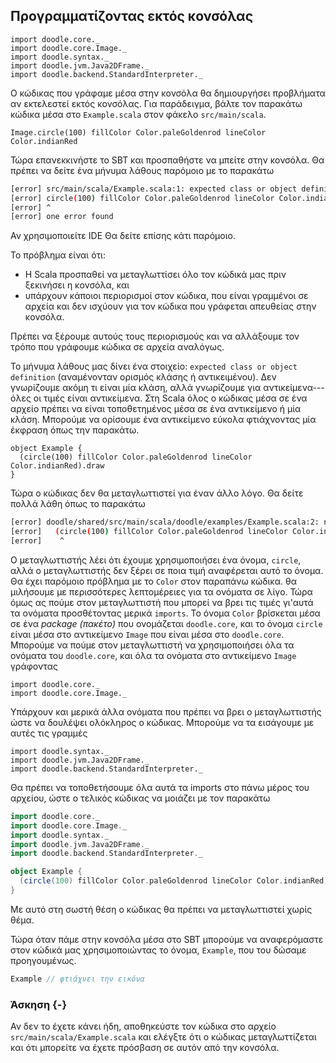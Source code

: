 ## Προγραμματίζοντας εκτός κονσόλας

```tut:invisible
import doodle.core._
import doodle.core.Image._
import doodle.syntax._
import doodle.jvm.Java2DFrame._
import doodle.backend.StandardInterpreter._
```

Ο κώδικας που γράφαμε μέσα στην κονσόλα θα δημιουργήσει προβλήματα αν εκτελεστεί εκτός κονσόλας. Για παράδειγμα, βάλτε τον παρακάτω κώδικα μέσα στο `Example.scala` στον φάκελο `src/main/scala`.

```tut:silent:book
Image.circle(100) fillColor Color.paleGoldenrod lineColor Color.indianRed
```

Τώρα επανεκκινήστε το SBT και προσπαθήστε να μπείτε στην κονσόλα. Θα πρέπει να δείτε ένα μήνυμα λάθους παρόμοιο με το παρακάτω

```bash
[error] src/main/scala/Example.scala:1: expected class or object definition
[error] circle(100) fillColor Color.paleGoldenrod lineColor Color.indianRed
[error] ^
[error] one error found
```

Αν χρησιμοποιείτε IDE Θα δείτε επίσης κάτι παρόμοιο.

Το πρόβλημα είναι ότι:

- Η Scala προσπαθεί να μεταγλωττίσει όλο τον κώδικά μας πριν ξεκινήσει η κονσόλα, και
- υπάρχουν κάποιοι περιορισμοί στον κώδικα, που είναι γραμμένοι σε αρχεία και δεν ισχύουν για τον κώδικα που γράφεται απευθείας στην κονσόλα.

Πρέπει να ξέρουμε αυτούς τους περιορισμούς και να αλλάξουμε τον τρόπο που γράφουμε κώδικα σε αρχεία αναλόγως.

Το μήνυμα λάθους μας δίνει ένα στοιχείο: `expected class or object definition` (αναμένονταν ορισμός κλάσης ή αντικειμένου). Δεν γνωρίζουμε ακόμη τι είναι μία κλάση, αλλά γνωρίζουμε για αντικείμενα---όλες οι τιμές είναι αντικείμενα. Στη Scala όλος ο κώδικας μέσα σε ένα αρχείο πρέπει να είναι τοποθετημένος μέσα σε ένα αντικείμενο ή μία κλάση. Μπορούμε να ορίσουμε ένα αντικείμενο εύκολα φτιάχνοντας μία έκφραση όπως την παρακάτω.

```tut:silent:book
object Example {
  (circle(100) fillColor Color.paleGoldenrod lineColor Color.indianRed).draw
}
```

Τώρα ο κώδικας δεν θα μεταγλωττιστεί για έναν άλλο λόγο. Θα δείτε πολλά λάθη όπως το παρακάτω

```bash
[error] doodle/shared/src/main/scala/doodle/examples/Example.scala:2: not found: value circle
[error]   (circle(100) fillColor Color.paleGoldenrod lineColor Color.indianRed).draw
[error]    ^
```

Ο μεταγλωττιστής λέει ότι έχουμε χρησιμοποιήσει ένα όνομα, `circle`, αλλά ο μεταγλωττιστής δεν ξέρει σε ποια τιμή αναφέρεται αυτό το όνομα.
Θα έχει παρόμοιο πρόβλημα με το `Color` στον παραπάνω κώδικα.
θα μιλήσουμε με περισσότερες λεπτομέρειες για τα ονόματα σε λίγο.
Τώρα όμως ας πούμε στον μεταγλωττιστή που μπορεί να βρει τις τιμές γι'αυτά τα ονόματα προσθέτοντας μερικά `imports`.
Το όνομα `Color` βρίσκεται μέσα σε ένα *package (πακέτο)* που ονομάζεται `doodle.core`, και το όνομα `circle` είναι μέσα στο αντικείμενο `Image` που είναι μέσα στο `doodle.core`.
Μπορούμε να πούμε στον μεταγλωττιστή να χρησιμοποιήσει όλα τα ονόματα του `doodle.core`, και όλα τα ονόματα στο αντικείμενο `Image` γράφοντας

```tut:silent:book
import doodle.core._
import doodle.core.Image._
```

Υπάρχουν και μερικά άλλα ονόματα που πρέπει να βρει ο μεταγλωττιστής ώστε να δουλέψει ολόκληρος ο κώδικας.
Μπορούμε να τα εισάγουμε με αυτές τις γραμμές

```tut:silent:book
import doodle.syntax._
import doodle.jvm.Java2DFrame._
import doodle.backend.StandardInterpreter._
```

Θα πρέπει να τοποθετήσουμε όλα αυτά τα imports στο πάνω μέρος του αρχείου, ώστε ο τελικός κώδικας να μοιάζει με τον παρακάτω

```scala
import doodle.core._
import doodle.core.Image._
import doodle.syntax._
import doodle.jvm.Java2DFrame._
import doodle.backend.StandardInterpreter._

object Example {
  (circle(100) fillColor Color.paleGoldenrod lineColor Color.indianRed).draw
}
```

Με αυτό στη σωστή θέση ο κώδικας θα πρέπει να μεταγλωττιστεί χωρίς θέμα.

Τώρα όταν πάμε στην κονσόλα μέσα στο SBT μπορούμε να αναφερόμαστε στον κώδικά μας χρησιμοποιώντας το όνομα, `Example`, που του δώσαμε προηγουμένως.

```scala
Example // φτιάχνει την εικόνα
```

### Άσκηση {-}

Αν δεν το έχετε κάνει ήδη, αποθηκεύστε τον κώδικα στο αρχείο `src/main/scala/Example.scala` και ελέγξτε ότι ο κώδικας μεταγλωττίζεται και ότι μπορείτε να έχετε πρόσβαση σε αυτόν από την κονσόλα.
